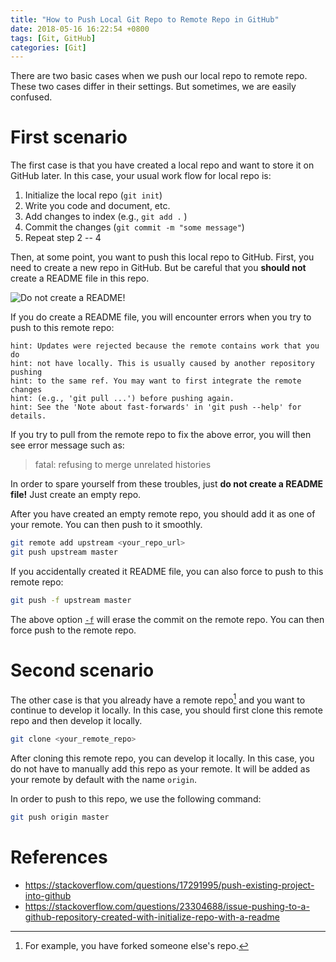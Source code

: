 ```yaml
---
title: "How to Push Local Git Repo to Remote Repo in GitHub"
date: 2018-05-16 16:22:54 +0800
tags: [Git, GitHub]
categories: [Git]
---
```


There are two basic cases when we push our local repo to remote repo. These two
cases differ in their settings. But sometimes, we are easily confused.

<!-- more -->

# First scenario

The first case is that you have created a local repo and want to store it on
GitHub later. In this case, your usual work flow for local repo is:

1. Initialize the local repo (`git init`)
2. Write you code and document, etc.
3. Add changes to index (e.g., `git add .` )
4. Commit the changes (`git commit -m "some message"`)
5. Repeat step 2 -- 4

Then, at some point, you want to push this local repo to GitHub. First, you
need to create a new repo in GitHub. But be careful that you __should not__
create a README file in this repo.

<img src="https://blog-resource-1257868508.file.myqcloud.com/18-5-16/22009101.jpg"
         title="Do not create a README!"
         style="float: middle;">

If you do create a README file, you will encounter errors when you try to push
to this remote repo:

```
hint: Updates were rejected because the remote contains work that you do
hint: not have locally. This is usually caused by another repository pushing
hint: to the same ref. You may want to first integrate the remote changes
hint: (e.g., 'git pull ...') before pushing again.
hint: See the 'Note about fast-forwards' in 'git push --help' for details.
```

If you try to pull from the remote repo to fix the above error, you will then
see error message such as:

> fatal: refusing to merge unrelated histories

In order to spare yourself from these troubles, just **do not create a README
file!** Just create an empty repo.

After you have created an empty remote repo, you should add it as one of your
remote. You can then push to it smoothly.

```bash
git remote add upstream <your_repo_url>
git push upstream master
```

If you accidentally created it README file, you can also force to push to this
remote repo:

```bash
git push -f upstream master
```

The above option [`-f`](https://git-scm.com/docs/git-push#git-push--f) will
erase the commit on the remote repo. You can then force push to the remote
repo.

# Second scenario

The other case is that you already have a remote repo[^1] and you want to
continue to develop it locally. In this case, you should first clone this
remote repo and then develop it locally.

```bash
git clone <your_remote_repo>
```

After cloning this remote repo, you can develop it locally. In this case, you
do not have to manually add this repo as your remote. It will be added as your
remote by default with the name `origin`.

In order to push to this repo, we use the following command:

```bash
git push origin master
```

# References
+ <https://stackoverflow.com/questions/17291995/push-existing-project-into-github>
+ <https://stackoverflow.com/questions/23304688/issue-pushing-to-a-github-repository-created-with-initialize-repo-with-a-readme>

[^1]: For example, you have forked someone else's repo.
